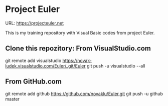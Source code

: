 Project Euler
================================================================================

URL: https://projecteuler.net

This is my training repository with Visual Basic codes from project Euler.


Clone this repozitory:
From VisualStudio.com
---------------------------------------------------------------------------------
git remote add visualstudio https://novak-ludek.visualstudio.com/Euler/_git/Euler
git push -u visualstudio --all

From GitHub.com
---------------------------------------------------------------------------------
git remote add github https://github.com/novaklu/Euler.git
git push -u github master

